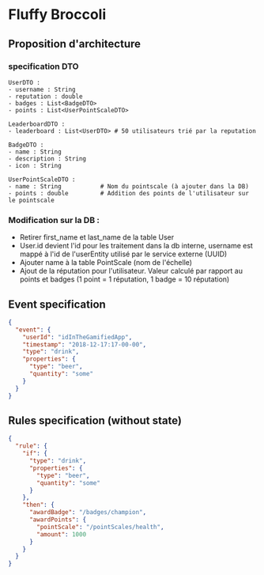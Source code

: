 # Fluffy Broccoli

## Proposition d'architecture
### specification DTO

```
UserDTO :
- username : String
- reputation : double
- badges : List<BadgeDTO>
- points : List<UserPointScaleDTO>
```

```
LeaderboardDTO :
- leaderboard : List<UserDTO> # 50 utilisateurs trié par la reputation
```

```
BadgeDTO :
- name : String
- description : String
- icon : String
```

```
UserPointScaleDTO :
- name : String           # Nom du pointscale (à ajouter dans la DB)
- points : double         # Addition des points de l'utilisateur sur le pointscale
```

### Modification sur la DB : 
- Retirer first_name et last_name de la table User
- User.id devient l'id pour les traitement dans la db interne, username est mappé à l'id de l'userEntity utilisé par le service externe (UUID)
- Ajouter name à la table PointScale (nom de l'échelle)
- Ajout de la réputation pour l'utilisateur. Valeur calculé par rapport au points et badges (1 point = 1 réputation, 1 badge = 10 réputation)


## Event specification

```json
{
  "event": {
    "userId": "idInTheGamifiedApp",
    "timestamp": "2018-12-17:17-00-00",
    "type": "drink",
    "properties": {
      "type": "beer",
      "quantity": "some"
    }
  }
}

```

## Rules specification (without state)

```json
{
  "rule": {
    "if": {
      "type": "drink",
      "properties": {
        "type": "beer",
        "quantity": "some"
      }
    },
    "then": {
      "awardBadge": "/badges/champion",
      "awardPoints": {
        "pointScale": "/pointScales/health",
        "amount": 1000
      }
    }
  }
}
```

